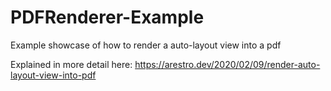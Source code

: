 # PDFRenderer-Example
Example showcase of how to render a auto-layout view into a pdf

Explained in more detail here: 
https://arestro.dev/2020/02/09/render-auto-layout-view-into-pdf
